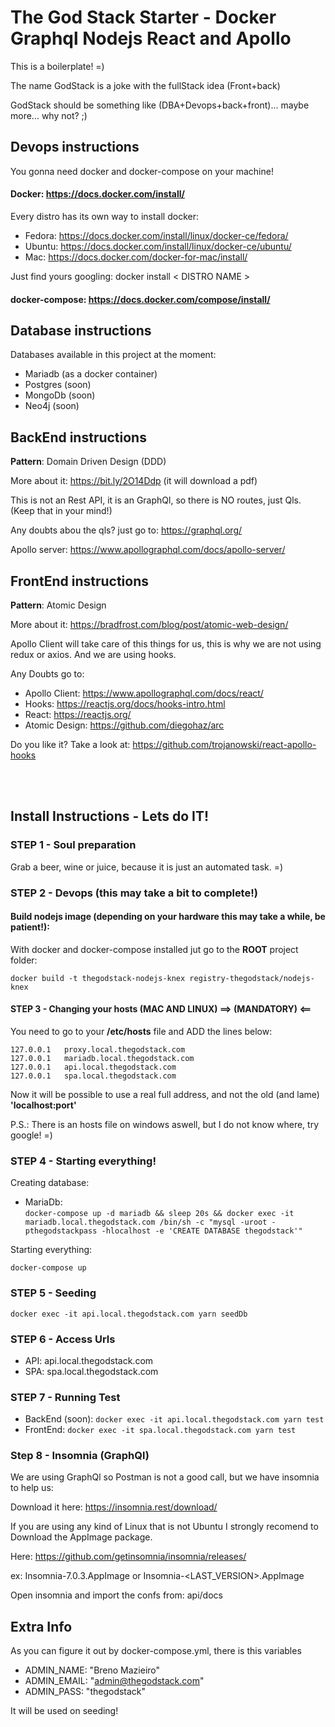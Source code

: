 # The God Stack Starter - Docker Graphql Nodejs React and Apollo

This is a boilerplate! =)

The name GodStack is a joke with the fullStack idea (Front+back)

GodStack should be something like (DBA+Devops+back+front)... maybe more... why not? ;)

## Devops instructions

You gonna need docker and docker-compose on your machine!

#### Docker: https://docs.docker.com/install/

Every distro has its own way to install docker:

- Fedora: https://docs.docker.com/install/linux/docker-ce/fedora/
- Ubuntu: https://docs.docker.com/install/linux/docker-ce/ubuntu/
- Mac: https://docs.docker.com/docker-for-mac/install/

Just find yours googling: docker install < DISTRO NAME >

#### docker-compose: https://docs.docker.com/compose/install/

## Database instructions

Databases available in this project at the moment:
- Mariadb (as a docker container)
- Postgres (soon)
- MongoDb (soon)
- Neo4j (soon)

## BackEnd instructions

**Pattern**: Domain Driven Design (DDD)

More about it: https://bit.ly/2O14Ddp (it will download a pdf)

This is not an Rest API, it is an GraphQl, so there is NO routes, just Qls. (Keep that in your mind!)

Any doubts abou the qls? just go to: https://graphql.org/

Apollo server: https://www.apollographql.com/docs/apollo-server/

## FrontEnd instructions

**Pattern**: Atomic Design

More about it: https://bradfrost.com/blog/post/atomic-web-design/

Apollo Client will take care of this things for us, this is why we are not using redux or axios.
And we are using hooks.

Any Doubts go to:
- Apollo Client: https://www.apollographql.com/docs/react/
- Hooks: https://reactjs.org/docs/hooks-intro.html
- React: https://reactjs.org/
- Atomic Design: https://github.com/diegohaz/arc

Do you like it?
Take a look at: https://github.com/trojanowski/react-apollo-hooks

&nbsp;  
&nbsp;  

## Install Instructions - Lets do IT!

###  **STEP 1 - Soul preparation**

Grab a beer, wine or juice, because it is just an automated task. =)

###  **STEP 2 - Devops (this may take a bit to complete!)**

####  Build nodejs image (depending on your hardware this may take a while, be **patient!**):

With docker and docker-compose installed jut go to the **ROOT** project folder:

`docker build -t thegodstack-nodejs-knex registry-thegodstack/nodejs-knex`

#### **STEP 3 - Changing your hosts (MAC AND LINUX)   ==> (MANDATORY) <==**
You need to go to your **/etc/hosts** file and ADD the lines below:  
```
127.0.0.1   proxy.local.thegodstack.com 
127.0.0.1   mariadb.local.thegodstack.com
127.0.0.1   api.local.thegodstack.com
127.0.0.1   spa.local.thegodstack.com
```

Now it will be possible to use a real full address, and not the old (and lame) **'localhost:port'**

P.S.: There is an hosts file on windows aswell, but I do not know where, try google! =)

###  **STEP 4 - Starting everything!**

Creating database:

- MariaDb:  
`docker-compose up -d mariadb && sleep 20s && docker exec -it mariadb.local.thegodstack.com /bin/sh -c "mysql -uroot -pthegodstackpass -hlocalhost -e 'CREATE DATABASE thegodstack'"`

Starting everything:

`docker-compose up`

### **STEP 5 - Seeding**

`docker exec -it api.local.thegodstack.com yarn seedDb`

### **STEP 6 - Access Urls**

* API: api.local.thegodstack.com
* SPA: spa.local.thegodstack.com

### **STEP 7 - Running Test**

* BackEnd (soon): `docker exec -it api.local.thegodstack.com yarn test`
* FrontEnd: `docker exec -it spa.local.thegodstack.com yarn test`

### **Step 8 - Insomnia (GraphQl)**

We are using GraphQl so Postman is not a good call, but we have insomnia to help us:

Download it here: https://insomnia.rest/download/

If you are using any kind of Linux that is not Ubuntu I strongly recomend to Download the AppImage package.

Here: https://github.com/getinsomnia/insomnia/releases/

ex: Insomnia-7.0.3.AppImage or Insomnia-<LAST_VERSION>.AppImage

Open insomnia and import the confs from: api/docs


## **Extra Info**

As you can figure it out by docker-compose.yml, there is this variables
  - ADMIN_NAME: "Breno Mazieiro"
  - ADMIN_EMAIL: "admin@thegodstack.com"
  - ADMIN_PASS: "thegodstack"

It will be used on seeding!
